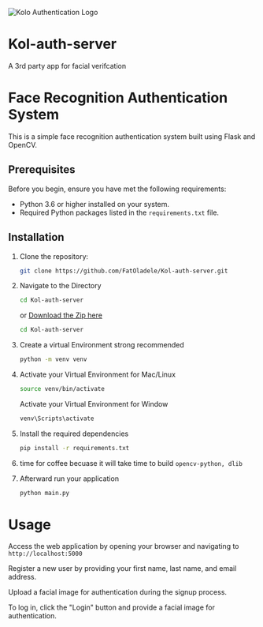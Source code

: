 

![Kolo Authentication Logo](https://i.imgur.com/rTc41Iu.png)
# Kol-auth-server
A 3rd party app for facial verifcation


# Face Recognition Authentication System

This is a simple face recognition authentication system built using Flask and OpenCV.

## Prerequisites

Before you begin, ensure you have met the following requirements:
- Python 3.6 or higher installed on your system.
- Required Python packages listed in the `requirements.txt` file.

## Installation

1. Clone the repository:

   ```bash
   git clone https://github.com/FatOladele/Kol-auth-server.git
   ```
2. Navigate to the Directory
    ```bash
    cd Kol-auth-server
    ```

    or [Download the Zip here](https://github.com/FatOladele/Kol-auth-server/archive/refs/heads/main.zip)

    ```bash
    cd Kol-auth-server
    ```
4. Create a virtual Environment strong recommended
   ```bash
   python -m venv venv
   ```
5. Activate your Virtual Environment for Mac/Linux
   ```bash
   source venv/bin/activate 

   ```

    Activate your Virtual Environment for Window 
   ```bash
   venv\Scripts\activate

   ```
6. Install the required dependencies
   ```bash
   pip install -r requirements.txt

   ```
7. time for coffee becuase it will take time to build `opencv-python, dlib `


8. Afterward run your application
   ```bash
   python main.py
   ```


# Usage 
Access the web application by opening your browser and navigating to ```http://localhost:5000```

Register a new user by providing your first name, last name, and email address.

Upload a facial image for authentication during the signup process.

To log in, click the "Login" button and provide a facial image for authentication.
